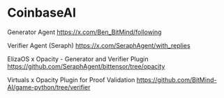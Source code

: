 # CoinbaseAI

Generator Agent
https://x.com/Ben_BitMind/following

Verifier Agent (Seraph)
https://x.com/SeraphAgent/with_replies

ElizaOS x Opacity - Generator and Verifier Plugin
https://github.com/SeraphAgent/bittensor/tree/opacity

Virtuals x Opacity Plugin for Proof Validation
https://github.com/BitMind-AI/game-python/tree/verifier
